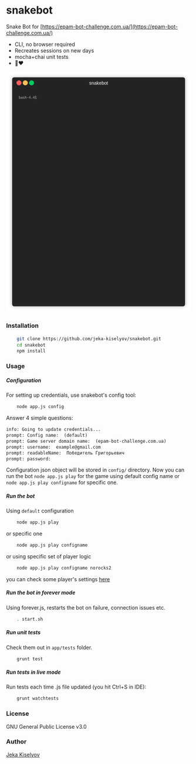 # snakebot

Snake Bot for [https://epam-bot-challenge.com.ua/](https://epam-bot-challenge.com.ua/)

 - CLI, no browser required
 - Recreates sessions on new days
 - mocha+chai unit tests
 - 🐍❤️ 

![snakebot](https://raw.githubusercontent.com/jeka-kiselyov/snakebot/githubusercontent/screen/screen.gif "Snakebot in action")

### Installation

```bash
    git clone https://github.com/jeka-kiselyov/snakebot.git
    cd snakebot
    npm install
```

### Usage

##### Configuration

For setting up credentials, use snakebot's config tool:
```bash
    node app.js config
```

Answer 4 simple questions:
```
info: Going to update credentials...                     
prompt: Config name:  (default)                          
prompt: Game server domain name:  (epam-bot-challenge.com.ua)   
prompt: username:  example@gmail.com                           
prompt: readableName:  Победитель Григорьевич                            
prompt: password: 
```

Configuration json object will be stored in `config/` directory. Now you can run the bot `node app.js play` for the game using default config name or `node app.js play configname` for specific one.

##### Run the bot

Using `default` configuration
```bash
    node app.js play
```
or specific one
```bash
    node app.js play configname
```
or using specific set of player logic
```bash
    node app.js play configname norocks2
```

you can check some player's settings [here](https://epam-bot-challenge.com.ua/) 


##### Run the bot in forever mode

Using forever.js, restarts the bot on failure, connection issues etc.

```bash
    . start.sh
```

##### Run unit tests

Check them out in `app/tests` folder.

```bash
    grunt test
```

##### Run tests in live mode

Run tests each time .js file updated (you hit Ctrl+S in IDE):

```bash
    grunt watchtests
```

### License

GNU General Public License v3.0

### Author

[Jeka Kiselyov](https://github.com/jeka-kiselyov)
